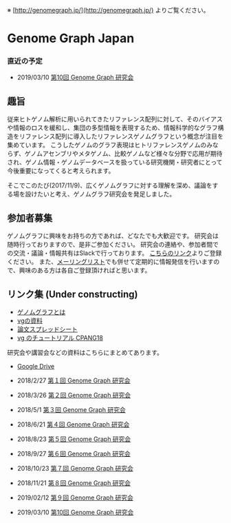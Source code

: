 ※ [http://genomegraph.jp/](http://genomegraph.jp/) よりご覧ください。

# Genome Graph Japan


### 直近の予定
* 2019/03/10 [第10回 Genome Graph 研究会](meeting010.md)


## 趣旨
従来ヒトゲノム解析に用いられてきたリファレンス配列に対して、そのバイアスや情報のロスを緩和し、集団の多型情報を表現するため、情報科学的なグラフ構造をリファレンス配列に導入したリファレンスゲノムグラフという概念が注目を集めています。
こうしたゲノムのグラフ表現はヒトリファレンスゲノムのみならず、ゲノムアセンブリやメタゲノム、比較ゲノムなど様々な分野で応用が期待され、ゲノム情報・ゲノムデータベースを扱っている研究機関・研究者にとって今後重要になってくると考えられます。

そこでこのたび(2017/11/9)、広くゲノムグラフに対する理解を深め、議論をする場を設けたいと考え、ゲノムグラフ研究会を発足しました。

## 参加者募集
ゲノムグラフに興味をお持ちの方であれば、どなたでも大歓迎です。
研究会は随時行っておりますので、是非ご参加ください。
研究会の連絡や、参加者間での交流・議論・情報共有はSlackで行っております。
[こちらのリンク](https://join.slack.com/t/graphgenomejapan/shared_invite/enQtNDYyMjMxMDA0MzI1LWU1MTFjZmRlODM5ODRjNzY3NTI1YjRlMTM4NTM2NWIxMDY0MjNjNDczZTAzYzQ4Y2Q4NTdjZjE4M2Q3ZjAzNGI)よりご登録ください。
また、[メーリングリスト](https://groups.google.com/group/genome-graph-jp)でも併せて定期的に情報発信を行いますので、興味のある方は各自ご登録頂ければと思います。

## リンク集 (Under constructing)
* [ゲノムグラフとは](genomegraph_overview)
* [vgの資料]()
* [論文スプレッドシート]()
* [vg のチュートリアル CPANG18](portugal)


研究会や講習会などの資料はこちらにまとめてあります。
* [Google Drive](https://drive.google.com/drive/folders/1HxOCQXn8Z9Cr-8LEQSalFlg5rn3ix-hA)

* 2018/2/27  [第１回 Genome Graph 研究会](meeting001.md)
* 2018/3/26  [第２回 Genome Graph 研究会](meeting002.md)
* 2018/5/1   [第３回 Genome Graph 研究会](meeting003.md)
* 2018/6/21  [第４回 Genome Graph 研究会](meeting004.md)
* 2018/8/23  [第５回 Genome Graph 研究会](meeting005.md)
* 2018/9/27  [第６回 Genome Graph 研究会](meeting006.md)
* 2018/10/23 [第７回 Genome Graph 研究会](meeting007.md)
* 2018/11/21 [第８回 Genome Graph 研究会](meeting008.md)
* 2019/02/12 [第９回 Genome Graph 研究会](meeting009.md)
* 2019/03/10 [第10回 Genome Graph 研究会](meeting010.md)
